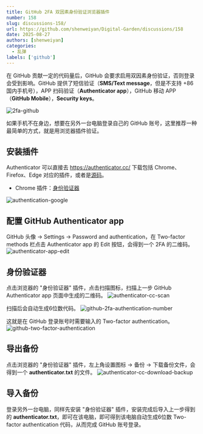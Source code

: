 ```yaml
---
title: GitHub 2FA 双因素身份验证浏览器插件
number: 158
slug: discussions-158/
url: https://github.com/shenweiyan/Digital-Garden/discussions/158
date: 2025-08-27
authors: [shenweiyan]
categories: 
  - 乱弹
labels: ['github']
---
```


在 GitHub 贡献一定的代码量后，GitHub 会要求启用双因素身份验证，否则登录会受到影响。GitHub 提供了短信验证（**SMS/Text message**，但是不支持 +86 国内手机号），APP 扫码验证（**Authenticator app**），GitHub 移动 APP（**GitHub Mobile**），**Security keys**。    

![2fa-github](https://kg.weiyan.cc/2025/08/2fa-github.png)

如果手机不在身边，想要在另外一台电脑登录自己的 GitHub 账号，这里推荐一种最简单的方式，就是用浏览器插件验证。

<!-- more -->

## 安装插件

Authenticator 可以直接去 <https://authenticator.cc/> 下载包括 Chrome、Firefox、Edge 对应的插件，或者是[源码](https://github.com/Authenticator-Extension/Authenticator)。

- Chrome 插件：[身份验证器](https://chromewebstore.google.com/detail/%E8%BA%AB%E4%BB%BD%E9%AA%8C%E8%AF%81%E5%99%A8/bhghoamapcdpbohphigoooaddinpkbai?hl=zh-CN&utm_source=ext_sidebar)

![authentication-google](https://kg.weiyan.cc/2025/08/authentication-google.png)

## 配置 GitHub Authenticator app

GitHub 头像 → Settings → Password and authentication，在 Two-factor methods 栏点击 Authenticator app 的 Edit 按钮，会得到一个 2FA 的二维码。
![authenticator-app-edit](https://kg.weiyan.cc/2025/08/authenticator-app-edit.png)

## 身份验证器

点击浏览器的 "身份验证器" 插件，点击扫描图标，扫描上一步 GitHub Authenticator app 页面中生成的二维码。
![authenticator-cc-scan](https://kg.weiyan.cc/2025/08/authenticator-cc-scan.png)

扫描后会自动生成6位数代码。
![github-2fa-authentication-number](https://kg.weiyan.cc/2025/08/github-2fa-authentication-number.png)

这就是在 GitHub 登录账号时需要输入的 Two-factor authentication。
![github-two-factor-authentication](https://kg.weiyan.cc/2025/08/github-two-factor-authentication.png)

## 导出备份

点击浏览器的 "身份验证器" 插件，左上角设置图标 → 备份 → 下载备份文件，会得到一个 **authenticator.txt** 的文件。
![authenticator-cc-download-backup](https://kg.weiyan.cc/2025/08/authenticator-cc-download-backup.png)

## 导入备份

登录另外一台电脑，同样先安装 "身份验证器" 插件，安装完成后导入上一步得到的 **authenticator.txt**，即可在该电脑，即可得到该电脑自动生成6位数 Two-factor authentication 代码，从而完成 GitHub 账号登录。



<script src="https://giscus.app/client.js"
	data-repo="shenweiyan/Digital-Garden"
	data-repo-id="R_kgDOKgxWlg"
	data-mapping="number"
	data-term="158"
	data-reactions-enabled="1"
	data-emit-metadata="0"
	data-input-position="bottom"
	data-theme="light"
	data-lang="zh-CN"
	crossorigin="anonymous"
	async>
</script>
